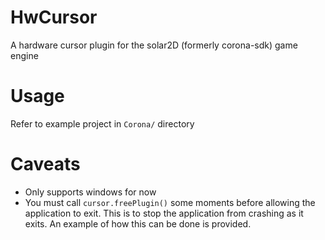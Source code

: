 # HwCursor
A hardware cursor plugin for the solar2D (formerly corona-sdk) game engine

# Usage
Refer to example project in ```Corona/``` directory

# Caveats
- Only supports windows for now
- You must call ```cursor.freePlugin()``` some moments before allowing the application to exit. This is to stop the application from crashing as it exits. An example of how this can be done is provided.